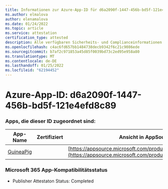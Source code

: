 ```yaml
---
title: Informationen zur Azure-App-ID für d6a2090f-1447-456b-bd5f-121e4efd8c89
ms.author: elmalova
author: elenamalova
ms.date: 01/24/2022
ms.topic: article
ms.service: attestation
certification_type: attested
description: Alle verfügbaren Sicherheits- und Complianceinformationen für d6a2090f-1447-456b-bd5f-121e4efd8c89.
ms.openlocfilehash: c4ac6fd657bb1484738decb9342f6c21c9086ede
ms.sourcegitcommit: b7af2c971853a45d85f0039bd73c2ed95e958a80
ms.translationtype: MT
ms.contentlocale: de-DE
ms.lasthandoff: 01/25/2022
ms.locfileid: "62194452"
---
```

# <a name="azure-app-id-d6a2090f-1447-456b-bd5f-121e4efd8c89"></a>Azure-App-ID: d6a2090f-1447-456b-bd5f-121e4efd8c89


### <a name="apps-associated-with-this-id"></a>Apps, die dieser ID zugeordnet sind:
| **App-Name** | **Zertifiziert** | **Ansicht in AppSource** |
|--------------|---------------|-----------------------|
| [GuineaPig](https://docs.microsoft.com/microsoft-365-app-certification/forward/WA200003486) |  | [https://appsource.microsoft.com/product/office/WA200003486](https://appsource.microsoft.com/product/office/WA200003486) |

### <a name="microsoft-365-app-compliance-status"></a>Microsoft 365 App-Kompatibilitätsstatus
- Publisher Attestaton Status: Completed
